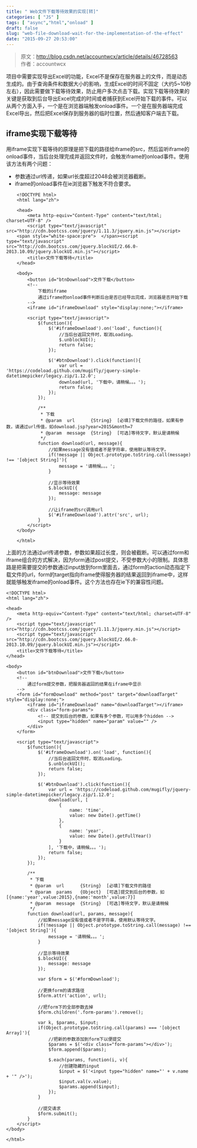 ```yaml
---
title: " Web文件下载等待效果的实现[转]"
categories: [ "JS" ]
tags: [ "async","html","onload" ]
draft: false
slug: "web-file-download-wait-for-the-implementation-of-the-effect"
date: "2015-09-27 20:53:00"
---
```


> 原文：http://blog.csdn.net/accountwcx/article/details/46728563  
> 作者：accountwcx  

项目中需要实现导出Excel的功能，Excel不是保存在服务器上的文件，而是动态生成的。由于查询条件和数据大小的影响，生成Excel的时间不固定（大约5~10秒左右），因此需要做下载等待效果，防止用户多次点击下载。实现下载等待效果的关键是获取到后台导出Excel完成的时间或者捕获到Excel开始下载的事件。可以从两个方面入手，一个是在浏览器端触发onload事件。一个是在服务器端完成Excel导出，然后把Excel保存到服务器的临时位置，然后通知客户端去下载。

## iframe实现下载等待

用iframe实现下载等待的原理是把下载的路径给iframe的src，然后监听iframe的onload事件，当后台处理完成并返回文件时，会触发iframe的onload事件。使用该方法有两个问题：

 - 参数通过url传递，如果url长度超过2048会被浏览器截断。
 - iframe的onload事件在ie浏览器下触发不符合要求。


<!--more-->


```
    <!DOCTYPE html>
    <html lang="zh">
    
    <head>
    	<meta http-equiv="Content-Type" content="text/html; charset=UTF-8" />
    	<script type="text/javascript" src="http://cdn.bootcss.com/jquery/1.11.3/jquery.min.js"></script>
    <span style="white-space:pre">	</span><script type="text/javascript" src="http://cdn.bootcss.com/jquery.blockUI/2.66.0-2013.10.09/jquery.blockUI.min.js"></script>
    	<title>文件下载等待</title>
    </head>
    
    <body>
    	<button id="btnDownload">文件下载</button>	
    	<!--
    		下载的iframe
    		通过iframe的onload事件判断后台是否已经导出完成，浏览器是否开始下载
    	-->
    	<iframe id="iframeDownload" style="display:none;"></iframe>
    	
    	<script type="text/javascript">		
    		$(function(){
    			$('#iframeDownload').on('load', function(){
    				//当后台返回文件时，取消Loading。
    				$.unblockUI();
    				return false;
    			});
    			
    			$('#btnDownload').click(function(){
    				var url = 'https://codeload.github.com/mugifly/jquery-simple-datetimepicker/legacy.zip/1.12.0';
    				download(url, '下载中，请稍候。。。');
    				return false;
    			});
    		});
    		
    		/**
    		 * 下载
    		 * @param  url      {String}  [必填]下载文件的路径，如果有参数，请通过url传值，如download.jsp?year=2015&month=7
    		 * @param  message  {String}  [可选]等待文字，默认是请稍候
    		 */
    		function download(url, message){			
    			//如果message没有值或者不是字符串，使用默认等待文字。
    			if(!message || Object.prototype.toString.call(message) !== '[object String]'){
    				message = '请稍候。。。';
    			}
    			
    			//显示等待效果
    			$.blockUI({
    				message: message
    			});
    			
    			//让iframe的src调用url
    			$('#iframeDownload').attr('src', url);
    		}
    	</script>
    </body>
    
    </html>
```

上面的方法通过url传递参数，参数如果超过长度，则会被截断。可以通过form和iframe组合的方式解决，因为form通过post提交，不受参数大小的限制。具体思路是把需要提交的参数通过input放到form里面去，通过form的action动态指定下载文件的url，form的target指向iframe使得服务器的结果返回到iframe中，这样就能够触发iframe的onload事件。这个方法也存在ie下的兼容性问题。

```
<!DOCTYPE html>
<html lang="zh">

<head>
	<meta http-equiv="Content-Type" content="text/html; charset=UTF-8" />
	<script type="text/javascript" src="http://cdn.bootcss.com/jquery/1.11.3/jquery.min.js"></script>
	<script type="text/javascript" src="http://cdn.bootcss.com/jquery.blockUI/2.66.0-2013.10.09/jquery.blockUI.min.js"></script>
	<title>文件下载等待</title>
</head>

<body>
	<button id="btnDownload">文件下载</button>	
	<!--
		通过form提交参数，把服务器返回的结果在iframe中显示
	-->
	<form id="formDownload" method="post" target="downloadTarget" style="display:none;">
		<iframe id="iframeDownload" name="downloadTarget"></iframe>
		<div class="form-params">
			<!-- 提交到后台的参数，如果有多个参数，可以用多个hidden -->
			<input type="hidden" name="param" value="" />
		</div>
	</form>
	
	<script type="text/javascript">		
		$(function(){
			$('#iframeDownload').on('load', function(){
				//当后台返回文件时，取消Loading。
				$.unblockUI();
				return false;
			});
			
			$('#btnDownload').click(function(){
				var url = 'https://codeload.github.com/mugifly/jquery-simple-datetimepicker/legacy.zip/1.12.0';
				download(url, [
					{
						name: 'time',
						value: new Date().getTime()
					},
					{
						name: 'year',
						value: new Date().getFullYear()
					}
				], '下载中，请稍候。。。');
				return false;
			});
		});
		
		/**
		 * 下载
		 * @param  url      {String}  [必填]下载文件的路径		 
		 * @param  params   {Object}  [可选]提交到后台的参数，如[{name:'year',value:2015},{name:'month',value:7}]
		 * @param  message  {String}  [可选]等待文字，默认是请稍候
		 */
		function download(url, params, message){
			//如果message没有值或者不是字符串，使用默认等待文字。
			if(!message || Object.prototype.toString.call(message) !== '[object String]'){
				message = '请稍候。。。';
			}
			
			//显示等待效果
			$.blockUI({
				message: message
			});
			
			var $form = $('#formDownload');
			
			//更换form的请求路径
			$form.attr('action', url);
			
			//把form下的全部参数去掉
			$form.children('.form-params').remove();
			
			var k, $params, $input;
			if(Object.prototype.toString.call(params) === '[object Array]'){
				//把新的参数添加到form下以便提交
				$params = $('<div class="form-params"></div>');
				$form.append($params);
				
				$.each(params, function(i, v){
					//创建隐藏的input
					$input = $('<input type="hidden" name="' + v.name + '" />');
					$input.val(v.value);
					$params.append($input);
				});
			}
			
			//提交请求
			$form.submit();
		}
	</script>
</body>

</html>
```